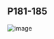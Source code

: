 ## P181-185
![image](https://user-images.githubusercontent.com/80054116/195386476-ebd5d217-a780-4a93-9152-333fd42ce64a.png)
